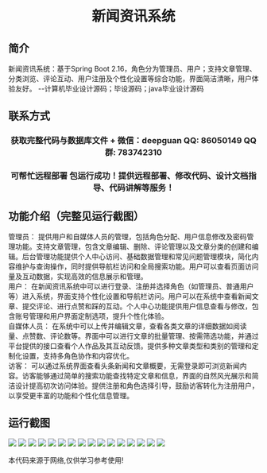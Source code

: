 <p><h1 align="center">新闻资讯系统</h1></p>

## 简介
新闻资讯系统：基于Spring Boot 2.16，角色分为管理员、用户；支持文章管理、分类浏览、评论互动、用户注册及个性化设置等综合功能，界面简洁清晰，用户体验友好。    --计算机毕业设计源码；毕设源码；java毕业设计源码


## 联系方式
<p><h3 align="center">获取完整代码与数据库文件 + 微信：deepguan QQ: 86050149 QQ群: 783742310</h3></p>
<p><h3 align="center">可帮忙远程部署 包运行成功！提供远程部署、修改代码、设计文档指导、代码讲解等服务！</h3></p>

## 功能介绍（完整见运行截图）
管理员： 提供用户和自媒体人员的管理，包括角色分配、用户信息修改及密码管理功能。支持文章管理，包含文章编辑、删除、评论管理以及文章分类的创建和编辑。后台管理功能提供个人中心访问、基础数据管理和常见问题管理模块，简化内容维护与查询操作，同时提供导航栏访问和全局搜索功能。用户可以查看页面访问量及互动数据，实现高效的信息展示和管理。  
用户： 在新闻资讯系统中可以进行登录、注册并选择角色（如管理员、普通用户等）进入系统，界面支持个性化设置和导航栏访问。用户可以在系统中查看新闻文章、提交评论、进行点赞和踩的互动。个人中心功能提供用户信息查看与修改，包含账号管理和用户界面定制选项，提升个性化体验。  
自媒体人员： 在系统中可以上传并编辑文章，查看各类文章的详细数据如阅读量、点赞数、评论数等。界面中可以进行文章的批量管理、按需筛选功能，并通过平台提供的接口查看个人作品及其互动反馈。提供多种文章类型和类别的管理和定制化设置，支持多角色协作和内容优化。  
访客： 可以通过系统界面查看头条新闻和文章概要，无需登录即可浏览新闻内容。访客能够通过简单的搜索功能查找特定文章和信息，界面的自然风光展示和简洁设计提高初次访问体验。提供注册和角色选择引导，鼓励访客转化为注册用户，以享受更丰富的功能和个性化信息管理。


## 运行截图
![](https://bs-1329754181.cos.ap-shanghai.myqcloud.com/spring/newsInformationSystem/img/001.jpg)
![](https://bs-1329754181.cos.ap-shanghai.myqcloud.com/spring/newsInformationSystem/img/002.jpg)
![](https://bs-1329754181.cos.ap-shanghai.myqcloud.com/spring/newsInformationSystem/img/003.jpg)
![](https://bs-1329754181.cos.ap-shanghai.myqcloud.com/spring/newsInformationSystem/img/004.jpg)
![](https://bs-1329754181.cos.ap-shanghai.myqcloud.com/spring/newsInformationSystem/img/005.jpg)
![](https://bs-1329754181.cos.ap-shanghai.myqcloud.com/spring/newsInformationSystem/img/006.jpg)
![](https://bs-1329754181.cos.ap-shanghai.myqcloud.com/spring/newsInformationSystem/img/007.jpg)
![](https://bs-1329754181.cos.ap-shanghai.myqcloud.com/spring/newsInformationSystem/img/008.jpg)
![](https://bs-1329754181.cos.ap-shanghai.myqcloud.com/spring/newsInformationSystem/img/009.jpg)
![](https://bs-1329754181.cos.ap-shanghai.myqcloud.com/spring/newsInformationSystem/img/010.jpg)
![](https://bs-1329754181.cos.ap-shanghai.myqcloud.com/spring/newsInformationSystem/img/011.jpg)
![](https://bs-1329754181.cos.ap-shanghai.myqcloud.com/spring/newsInformationSystem/img/012.jpg)
![](https://bs-1329754181.cos.ap-shanghai.myqcloud.com/spring/newsInformationSystem/img/013.jpg)
![](https://bs-1329754181.cos.ap-shanghai.myqcloud.com/spring/newsInformationSystem/img/014.jpg)
![](https://bs-1329754181.cos.ap-shanghai.myqcloud.com/spring/newsInformationSystem/img/015.jpg)
![](https://bs-1329754181.cos.ap-shanghai.myqcloud.com/spring/newsInformationSystem/img/016.jpg)

<p>本代码来源于网络,仅供学习参考使用!</p>
